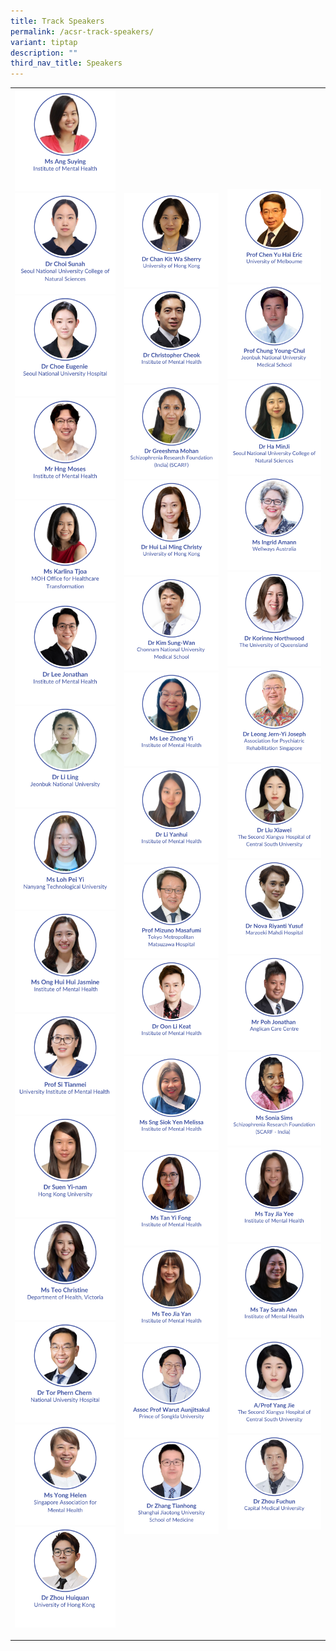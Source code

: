 ```yaml
---
title: Track Speakers
permalink: /acsr-track-speakers/
variant: tiptap
description: ""
third_nav_title: Speakers
---
```

<table style="minWidth: 75px">
<colgroup>
<col>
<col>
<col>
</colgroup>
<tbody>
<tr>
<th rowspan="1" colspan="1"><a class="isomer-image-wrapper" href="/ang-suying/"><img style="width: 100%" height="auto" width="100%" alt="" src="/images/ACSR Speakers/Ms_Ang_Suying.png"></a>
<a class="isomer-image-wrapper" href="/choi-sunah/">
<img style="width: 100%" height="auto" width="100%" alt="" src="/images/ACSR Speakers/Dr_Choi_Sunah.png">
</a><a class="isomer-image-wrapper" href="/eugenie-choe/"><img style="width: 100%" height="auto" width="100%" alt="" src="/images/ACSR Speakers/Eugenie_Choe_v13nov.png"></a>
<a class="isomer-image-wrapper" href="/moses-hng/">
<img style="width: 100%" height="auto" width="100%" alt="" src="/images/ACSR Speakers/Moses_Hng_v13nov.png">
</a><a class="isomer-image-wrapper" href="/karlina-tjoa/"><img style="width: 100%" height="auto" width="100%" alt="" src="/images/ACSR Speakers/Karlina_Tjoa.png"></a>
<a class="isomer-image-wrapper" href="/lee-jonathan/">
<img style="width: 100%" height="auto" width="100%" alt="" src="/images/ACSR Speakers/Dr_Lee_Jonathan.png">
</a><a class="isomer-image-wrapper" href="/li-ling/"><img style="width: 100%" height="auto" width="100%" alt="" src="/images/ACSR Speakers/Li_Ling.png"></a>
<a class="isomer-image-wrapper" href="/loh-pei-yi/">
<img style="width: 100%" height="auto" width="100%" alt="" src="/images/ACSR Speakers/Ms_Loh_Pei_Yi.png">
</a><a class="isomer-image-wrapper" href="/ong-hui-hui-jasmine/"><img style="width: 100%" height="auto" width="100%" alt="" src="/images/ACSR Speakers/Track_Ong_Hui_Hui_Jasmine.png"></a>
<a class="isomer-image-wrapper" href="/si-tianmei/">
<img style="width: 100%" height="auto" width="100%" alt="" src="/images/ACSR Speakers/Si_Tianmei.png">
</a><a class="isomer-image-wrapper" href="/yi-nam-suen/"><img style="width: 100%" height="auto" width="100%" alt="" src="/images/ACSR Speakers/Track_Yi_nam_Suen_V2.png"></a>
<a class="isomer-image-wrapper" href="/christine-teo/">
<img style="width: 100%" height="auto" width="100%" alt="" src="/images/ACSR Speakers/Ms_Christine_Teo_v13nov.png">
</a><a class="isomer-image-wrapper" href="/tor-phern-chern/"><img style="width: 100%" height="auto" width="100%" alt="" src="/images/ACSR Speakers/Tor_Phern_Chern_v3.png"></a>
<a class="isomer-image-wrapper" href="/helen-yong/">
<img style="width: 100%" height="auto" width="100%" alt="" src="/images/ACSR Speakers/Track_Helen_Yong.png">
</a><a class="isomer-image-wrapper" href="/zhou-huiquan/"><img style="width: 100%" height="auto" width="100%" alt="" src="/images/ACSR Speakers/Track_Zhou_Huiquan.png"></a>
<p></p>
</th>
<th rowspan="1" colspan="1"><a class="isomer-image-wrapper" href="/sherry-chan/"><img style="width: 100%" height="auto" width="100%" alt="" src="/images/ACSR Speakers/Track_Sherry_Chan.png"></a>
<a class="isomer-image-wrapper" href="/christopher-cheok-acsr/">
<img style="width: 100%" height="auto" width="100%" alt="" src="/images/ISAM Speakers/Dr_Christopher_Cheok.png">
</a><a class="isomer-image-wrapper" href="/greeshma-mohan/"><img style="width: 100%" height="auto" width="100%" alt="" src="/images/ACSR Speakers/Ms_Greeshma_Mohan__1_.png"></a>
<a class="isomer-image-wrapper" href="/christy-hui-lai-ming/">
<img style="width: 100%" height="auto" width="100%" alt="" src="/images/ACSR Speakers/Christy_Hui_v2.png">
</a><a class="isomer-image-wrapper" href="/kim-sung-wan/"><img style="width: 100%" height="auto" width="100%" alt="" src="/images/ACSR Speakers/Track_Kim_Sung_Wan.png"></a>
<a class="isomer-image-wrapper" href="/lee-zhong-yi/">
<img style="width: 100%" height="auto" width="100%" alt="" src="/images/ACSR Speakers/Track_Lee_Zhong_Yi.png">
</a><a class="isomer-image-wrapper" href="/li-yanhui/"><img style="width: 100%" height="auto" width="100%" alt="" src="/images/ACSR Speakers/Track_Li_Yanhui.png"></a>
<a class="isomer-image-wrapper" href="/mizuno-masafumi/">
<img style="width: 100%" height="auto" width="100%" alt="" src="/images/ACSR Speakers/Mizuno_Masafumi.png">
</a><a class="isomer-image-wrapper" href="/oon-li-keat/"><img style="width: 100%" height="auto" width="100%" alt="" src="/images/ACSR Speakers/Dr_Oon_Li_Keat.png"></a>
<a class="isomer-image-wrapper" href="/sng-siok-yen-melissa/">
<img style="width: 100%" height="auto" width="100%" alt="" src="/images/ACSR Speakers/Track_Sng_Siok_Yen_Melissa.png">
</a><a class="isomer-image-wrapper" href="/tan-yi-fong/"><img style="width: 100%" height="auto" width="100%" alt="" src="/images/ACSR Speakers/Ms_Tan_Yi_Fong.png"></a>
<a class="isomer-image-wrapper" href="/teo-jia-yan/">
<img style="width: 100%" height="auto" width="100%" alt="" src="/images/ACSR Speakers/Ms_Teo_Jia_Yan.png">
</a><a class="isomer-image-wrapper" href="/warut-aunjitsakul/"><img style="width: 100%" height="auto" width="100%" alt="" src="/images/ACSR Speakers/Track_Warut_Aunjitsakul.png"></a>
<a class="isomer-image-wrapper" href="/zhang-tianhong/">
<img style="width: 100%" height="auto" width="100%" alt="" src="/images/ACSR Speakers/Track_Zhang_Tianhong_v4.png">
</a>
</th>
<th rowspan="1" colspan="1"><a class="isomer-image-wrapper" href="/eric-yu-hai-chen/"><img style="width: 100%" height="auto" width="100%" alt="" src="/images/ACSR Speakers/Eric_chen.png"></a>
<a class="isomer-image-wrapper" href="/chung-young-chul/">
<img style="width: 100%" height="auto" width="100%" alt="" src="/images/ACSR Speakers/Chung_Young_Chul.png">
</a><a class="isomer-image-wrapper" href="/ha-minji/"><img style="width: 100%" height="auto" width="100%" alt="" src="/images/ACSR Speakers/Dr_Ha_MinJi.png"></a>
<a class="isomer-image-wrapper" href="/ingrid-amann/">
<img style="width: 100%" height="auto" width="100%" alt="" src="/images/ACSR Speakers/Ms_Ingrid_Amann.png">
</a><a class="isomer-image-wrapper" href="/korinne-northwood/"><img style="width: 100%" height="auto" width="100%" alt="" src="/images/ACSR Speakers/Korinne_Northwood.png"></a>
<a class="isomer-image-wrapper" href="/leong-jern-yi-joseph/">
<img style="width: 100%" height="auto" width="100%" alt="" src="/images/ACSR Speakers/Dr_Joseph_Leong.png">
</a><a class="isomer-image-wrapper" href="/liu-xiawei/"><img style="width: 100%" height="auto" width="100%" alt="" src="/images/ACSR Speakers/Liu_Xiawei.png"></a>
<a class="isomer-image-wrapper" href="/nova-riyanti/">
<img style="width: 100%" height="auto" width="100%" alt="" src="/images/ACSR Speakers/Nova_Riyanti.png">
</a><a class="isomer-image-wrapper" href="/jonathan-poh/"><img style="width: 100%" height="auto" width="100%" alt="" src="/images/ACSR Speakers/Track_Jonathan_Poh.png"></a>
<a class="isomer-image-wrapper" href="/sonia-sims/">
<img style="width: 100%" height="auto" width="100%" alt="" src="/images/ACSR Speakers/Ms_Sonia_Sims.png">
</a><a class="isomer-image-wrapper" href="/tay-jia-yee/"><img style="width: 100%" height="auto" width="100%" alt="" src="/images/ACSR Speakers/Ms_Tay_Jia_Yee.png"></a>
<a class="isomer-image-wrapper" href="/sarah-ann-tay/">
<img style="width: 100%" height="auto" width="100%" alt="" src="/images/ACSR Speakers/Ms_Sarah_Ann_Tay_v13nov.png">
</a><a class="isomer-image-wrapper" href="/yang-jie/"><img style="width: 100%" height="auto" width="100%" alt="" src="/images/ACSR Speakers/Yang_Jie.png"></a>
<a class="isomer-image-wrapper" href="/zhou-fuchun/">
<img style="width: 100%" height="auto" width="100%" alt="" src="/images/ACSR Speakers/Track_Zhou_Fuchun.png">
</a>
<p></p>
<p></p>
<p></p>
</th>
</tr>
</tbody>
</table>
<p></p>